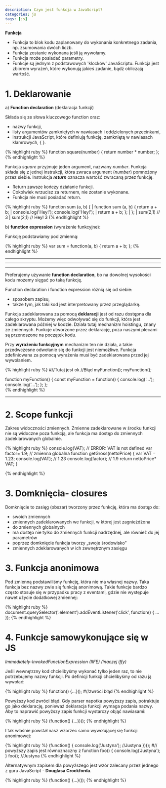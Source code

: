 ```yaml
---
description: Czym jest funkcja w JavaScript?
categories: js
tags: [js]
---
```

 **Funkcja**
+ Funkcja to blok kodu zaplanowany do wykonania konkretnego zadania, np. zsumowania dwóch liczb. 
+ Funkcja zostanie wykonana jeśli ją wywołamy. 
+ Funkcja może posiadać parametry.
+ Funkcje są jednym z podstawowych 'klocków' JavaScriptu. Funkcja jest zbiorem wyrażeń, które wykonują jakieś zadanie, bądź obliczają wartość.

# **1. Deklarowanie**

a) **Function declaration** (deklaracja funkcji)

Składa się ze słowa kluczowego function oraz:
+ nazwy funkcji,
+ listy argumentów zamkniętych w nawiasach i oddzielonych przecinkami,
+ instrukcji JavaScript, które definiują funkcję, zamkniętą w nawiasach klamrowych, 
{ }.

{% highlight ruby %}
function square(number) {
  return number * number;
};
{% endhighlight %}



Funkcja _square_ przyjmuje jeden argument, nazwany _number_. 
Funkcja składa się z jednej instrukcji, która zwraca argument (_number_) pomnożony przez siebie. 
Instrukcja **_return_** oznacza wartość zwracaną przez funkcję.
*	Return zawsze kończy działanie funkcji. 
*	Cokolwiek wrzucisz za returnem, nie zostanie wykonane.
*	Funkcja nie musi posiadać return.

{% highlight ruby %}
function sum (a, b) {               |   function sum (a, b) { 
return a + b;                       |   console.log('Hey!');
console.log('Hey!');                |   return a + b; 
};                                  |   };
                                    |
sum(2,1)    // 3                    |   sum(2,1)    //  Hey! 3 
{% endhighlight %}

b) **function expression** (wyrażenie funkcyjne):

Funkcję podstawiamy pod zmienną:

{% highlight ruby %}
var sum = function(a, b) { 
return a + b; 
};
{% endhighlight %}

***
***
***

Preferujemy używanie **function declaration**, bo na dowolnej wysokości kodu możemy sięgać po taką funkcję.

Function declaration i function expression różnią się od siebie:
- sposobem zapisu, 
- także tym, jak taki kod jest interpretowany przez przeglądarkę.

Funkcja zadeklarowana za pomocą **deklaracji** jest od razu dostępna dla całego skryptu. Możemy więc odwoływać się do funkcji, która jest zadeklarowana później w kodzie. Działa tutaj mechanizm hoistingu, znany ze zmiennych. Funkcje utworzone przez deklarację, poza naszymi plecami są przenoszone na początek kodu.

Przy **wyrażeniu funkcyjnym** mechanizm ten nie działa, a takie przedwczesne odwołanie się do funkcji jest niemożliwe. Funkcja zdefiniowana za pomocą wyrażenia musi być zadeklarowana przed jej wywołaniem.

{% highlight ruby %}
#//Tutaj jest ok                           //Błąd
myFunction();                         myFunction();                    

function myFunction() {               const myFunction = function() {
    console.log('...');                  console.log('...');
};                                     };                                       
{% endhighlight %}


---

# **2.	Scope funkcji**
Zakres widoczności zmiennych.
Zmienne zadeklarowane w środku funkcji nie są widoczne poza funkcją, ale funkcja ma dostęp do zmiennych zadeklarowanych globalnie.

{% highlight ruby %}
console.log(VAT); 		   // ERROR: VAT is not defined 
var factor= 1.9; 		   // zmienna globalna
function getGross(nettoPrice) { 
var VAT = 1.23; 
console.log(VAT);               // 1.23 
console.log(factor);            // 1.9
return nettoPrice* VAT;
}

{% endhighlight %}

# **3.	Domknięcia- closures**
Domknięcie to zasięg (obszar) tworzony przez funkcję, która ma dostęp do:
+ swoich zmiennych
+ zmiennych zadeklarowanych we funkcji, w której jest zagnieżdżona
+ do zmiennych globalnych
+ ma dostęp nie tylko do zmiennych funkcji nadrzędnej, ale również do jej parametrów
+ poprzez domknięcie funkcja tworzy „swoje środowisko”
+ zmiennych zdeklarowanych w ich zewnętrznym zasięgu

# **3.	Funkcja anonimowa**
Pod zmienną podstawiliśmy funkcję, która nie ma własnej nazwy. Taka funkcja bez nazwy zwie się funkcją anonimową. Takie funkcje bardzo często stosuje się w przypadku pracy z eventami, gdzie nie występuje nawet użycie dodatkowej zmiennej:

{% highlight ruby %}
document.querySelector('.element').addEventListener('click', function() {
    ...
});
{% endhighlight %}


# **4.	Funkcje samowykonujące się w JS**

_Immediately-InvokedFunctionExpression (IIFE) (inaczej iffy)_

Jeśli wewnętrzny kod chcielibyśmy wykonać tylko jeden raz, to nie potrzebujemy nazwy funkcji.
Po definicji funkcji chcielibyśmy od razu ją wywołać:

{% highlight ruby %}
function() {...}(); #//zwróci błąd
{% endhighlight %}

Powyższy kod zwróci błąd. Gdy parser napotka powyższy zapis, potraktuje go jako deklarację, ponieważ deklaracja funkcji wymaga podania nazwy. Aby to naprawić powyższy zapis funkcji wystarczy objąć nawiasami:

{% highlight ruby %}
(function() {...})();
{% endhighlight %}

I tak właśnie powstał nasz wzorzec samo wywołującej się funkcji anonimowej:

{% highlight ruby %}
(function() {
    console.log('Justyna');       //Justyna
})();
#// powyższy zapis jest równoznaczny z
function foo() {
    console.log('Justyna');
}
foo();                          //Justyna
{% endhighlight %}


Alternatywnym zapisem dla powyższego jest wzór zalecany przez jednego z guru JavaScript - **Douglasa Crockforda**.



{% highlight ruby %}
(function() {...}());
{% endhighlight %}

